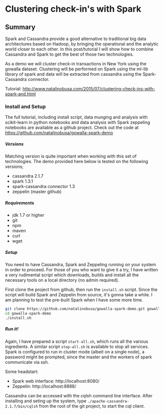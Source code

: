 # Clustering check-in's with Spark

## Summary
Spark and Cassandra provide a good alternative to traditional big data architectures based on Hadoop, by bringing the operational and the analytic world closer to each other. In this post/tutorial I will show how to combine Cassandra and Spark to get the best of those two technologies.

As a demo we will cluster check-in transactions in New York using the gowalla dataset. Clustering will be performed on Spark using the ml-lib library of spark and data will be extracted from cassandra using the Spark-Cassandra connector.

Tutorial: http://www.natalinobusa.com/2015/07/clustering-check-ins-with-spark-and.html

### Install and Setup

The full tutorial, including install script, data munging and analysis with scikit-learn in python notebooks and data analysis with Spark zeppeling notebooks are available as a github  project. Check out the code at https://github.com/natalinobusa/gowalla-spark-demo

##### Versions

Matching version is quite important when working with this set of technologies. The demo provided here below is tested on the following versions;

  - cassandra 2.1.7
  - spark 1.3.1
  - spark-cassandra connector 1.3
  - zeppelin (master github)
  
##### Requirements
  - jdk  1.7 or higher 
  - git
  - npm
  - maven 
  - curl
  - wget

##### Setup
You need to have Cassandra, Spark and Zeppeling running on your system in order to proceed. For those of you who want to give it a try, I have written a very rudimental script which downloads, builds and install all the necessary tools on a local directory (no admin required).

First clone the project from github, then run the `install.sh` script. Since the script will build Spark and Zeppelin from source, it's gonna take a while. I am planning to test the pre-built Spark when I have some more time.

```sh
git clone https://github.com/natalinobusa/gowalla-spark-demo.git gowalla-spark-demo
cd gowalla-spark-demo
./install.sh
```

##### Run it!
Again, I have prepared a script `start-all.sh`, which runs all the various ingredients. A similar script `stop-all.sh` is available to stop all services.
Spark is configured to run in cluster mode (albeit on a single node), a password might be prompted, since the master and the workers of spark communicate via ssh.

Some headstart:
- Spark web interface: http://localhost:8080/
- Zeppelin: http://localhost:8888/

Cassandra can be accessed with the cqlsh command line interface. After installing and seting up the system, type `./apache-cassandra-2.1.7/bin/cqlsh` from the root of the git project, to start the cql client.
